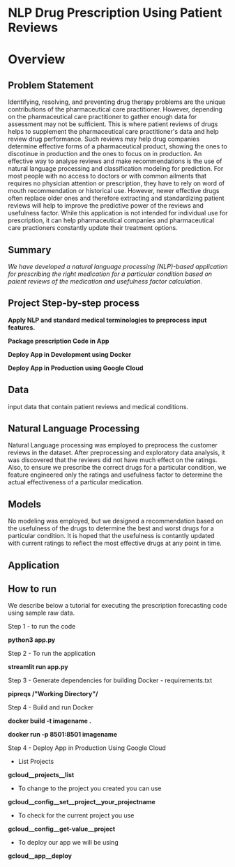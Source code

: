 # NLP Drug Prescription Using Patient Reviews #


# Overview
## Problem Statement ##
Identifying, resolving, and preventing drug therapy problems are the unique contributions of the pharmaceutical care practitioner. However, depending on the pharmaceutical care practitioner to gather enough data for assessment may not be sufficient. This is where patient reviews of drugs helps to supplement the pharmaceutical care practitioner's data and help review drug performance. Such reviews may help drug companies determine effective forms of a pharmaceutical product, showing the ones to discotinue in production and the ones to focus on in production. An effective way to analyse reviews and make recommendations is the use of natural language processing and classification modeling for prediction. For most people with no access to doctors or with common ailments that requires no physician attention or prescription, they have to rely on word of mouth recommendation or historical use. However, newer effective drugs often replace older ones and therefore extracting and standardizing patient reviews will help to improve the predictive power of the reviews and usefulness factor. While this application is not intended for individual use for prescription, it can help pharmaceutical companies and pharmaceutical care practioners constantly update their treatment options.

## Summary ##
*We have developed a natural language processing (NLP)-based application for prescribing the right medication for a particular condition based on paient reviews of the medication and usefulness factor calculation.*

## Project Step-by-step process ##
**Apply NLP and standard medical terminologies to preprocess input features.**

**Package prescription Code in App**

**Deploy App in Development using Docker**

**Deploy App in Production using Google Cloud**

## Data ##
input data that contain patient reviews and medical conditions. 

## Natural Language Processing ## 
Natural Language processing was employed to preprocess the customer reviews in the dataset. After preprocessing and exploratory data analysis, it was discovered that the reviews did not have much effect on the ratings. Also, to ensure we prescribe the correct drugs for a particular condition, we feature engineered only the ratings and usefulness factor to determine the actual effectiveness of a particular medication. 

## Models ##
No modeling was employed, but we designed a recommendation based on the usefulness of the drugs to determine the best and worst drugs for a particular condition. It is hoped that the usefulness is contantly updated with current ratings to reflect the most effective drugs at any point in time.

## Application

## How to run ##
We describe below a tutorial for executing the prescription forecasting code using sample raw data.

Step 1 - to run the code

**python3 app.py**

Step 2 - To run the application

**streamlit run app.py**

Step 3 - Generate dependencies for building Docker - requirements.txt

**pipreqs  /"Working Directory"/**

Step 4 - Build and run Docker

**docker build -t imagename .**

**docker run -p 8501:8501 imagename** 

Step 4 - Deploy App in Production Using Google Cloud
* List Projects

**gcloud__projects__list**

* To change to the project you created you can use

**gcloud__config__set__project__your_projectname**

* To check for the current project you use

**gcloud__config__get-value__project**

* To deploy our app we will be using

**gcloud__app__deploy**





